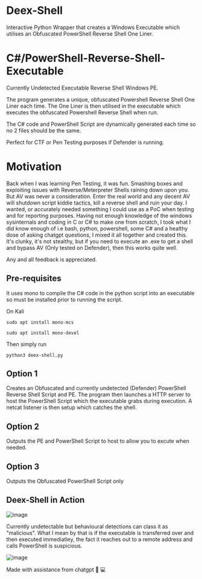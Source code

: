 # Deex-Shell
Interactive Python Wrapper that creates a Windows Executable which utilises an Obfuscated PowerShell Reverse Shell One Liner. 

# C#/PowerShell-Reverse-Shell-Executable
Currently Undetected Executable Reverse Shell Windows PE. 

The program generates a unique, obfuscated Powershell Reverse Shell One Liner each time.
The One Liner is then utilised in the executable which executes the obfuscated Powershell Reverse Shell when run. 

The C# code and PowerShell Script are dynamically generated each time so no 2 files should be the same.

Perfect for CTF or Pen Testing purposes if Defender is running. 

# Motivation 

Back when I was learning Pen Testing, it was fun. Smashing boxes and exploiting issues with Reverse/Meterpreter Shells raining down upon you. But AV was never a consideration. Enter the real world and any decent AV will shutdown script kiddie tactics, kill a reverse shell and ruin your day. I wanted, or accurately needed something I could use as a PoC when testing and for reporting purposes. Having not enough knowledge of the windows sysinternals and coding in C or C# to make one from scratch, I took what I did know enough of i.e bash, python, powershell, some C# and a healthy dose of asking chatgpt questions, I mixed it all together and created this. It's clunky, it's not stealthy, but if you need to execute an .exe to get a shell and bypass AV (Only tested on Defender), then this works quite well. 

Any and all feedback is appreciated. 

## Pre-requisites

It uses mono to compile the C# code in the python script into an executable so must be installed prior to running the script. 

On Kali
```
sudo apt install mono-mcs

sudo apt install mono-devel
```

Then simply run 
```
python3 deex-shell.py
```
## Option 1

Creates an Obfuscated and currently undetected (Defender) PowerShell Reverse Shell Script and PE. The program then launches a HTTP server to host the PowerShell Script which the executable grabs during execution. A netcat listener is then setup which catches the shell. 

## Option 2

Outputs the PE and PowerShell Script to host to allow you to excute when needed.

## Option 3 

Outputs the Obfuscated PowerShell Script only

## Deex-Shell in Action

![image](https://github.com/deeexcee-io/Deex-Shell/assets/130473605/528d5efe-282e-4fea-b2b7-a019f9b5ab54)

 
Currently undetectable but behavioural detections can class it as "malicious". What I mean by that is if the executable is transferred over and then executed immediatley, the fact it reaches out to a remote address and calls PowerShell is suspicious.

![image](https://github.com/deeexcee-io/Deex-Shell/assets/130473605/b58ca73a-864c-4f20-b118-cb4c44625f4e)

Made with assistance from chatgpt 🧠 💻



